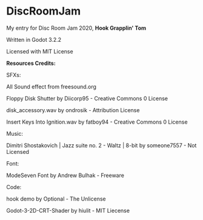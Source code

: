 # DiscRoomJam
My entry for Disc Room Jam 2020, <b>Hook Grapplin' Tom</b>

Written in Godot 3.2.2

Licensed with MIT License

<b>Resources Credits:</b>

SFXs:

All Sound effect from freesound.org

Floppy Disk Shutter by Diicorp95 - Creative Commons 0 License

disk_accessory.wav by ondrosik - Attribution License

Insert Keys Into Ignition.wav by fatboy94 - Creative Commons 0 License

Music:

Dimitri Shostakovich | Jazz suite no. 2 - Waltz | 8-bit by someone7557 - Not Licensed

Font:

ModeSeven Font by Andrew Bulhak - Freeware

Code:

hook demo by Optional - The Unlicense

Godot-3-2D-CRT-Shader by hiulit - MIT Liecense
